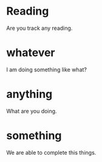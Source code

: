 # Reading 
Are you track any reading.
# whatever
I am doing something like what?

# anything
What are you doing.

# something
We are able to complete this things.

